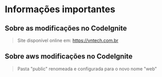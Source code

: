 # Informações importantes

## Sobre as modificações no CodeIgnite
  > Site disponível online em: https://vntech.com.br
## Sobre aws modificações no CodeIgnite
  > Pasta "public" renomeada e configurada para o novo nome "web"
